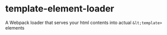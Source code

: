 # template-element-loader
A Webpack loader that serves your html contents into actual `&lt;template>` elements
